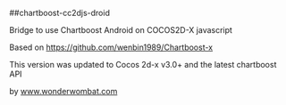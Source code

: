 ##chartboost-cc2djs-droid

Bridge to use Chartboost Android on COCOS2D-X javascript

Based on https://github.com/wenbin1989/Chartboost-x

This version was updated to Cocos 2d-x v3.0+ and the latest chartboost API

by www.wonderwombat.com
